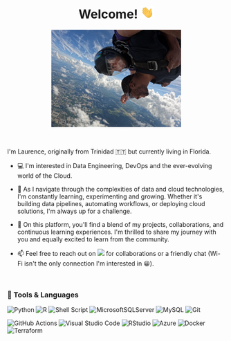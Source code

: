 <h1 align="center"> Welcome! <img src="wave.gif" width="30px"> </h1>

<p align="center">
<img src = "header_image.jpg" width="300">
</p>

<br>

I'm Laurence, originally from Trinidad 🇹🇹 but currently living in Florida. 

- 💻 I'm interested in Data Engineering, DevOps and the ever-evolving world of the Cloud.

- 🚀 As I navigate through the complexities of data and cloud technologies, I'm constantly learning, experimenting and growing. Whether it's building data pipelines, automating workflows, or deploying cloud solutions, I'm always up for a challenge.

- 🌟 On this platform, you'll find a blend of my projects, collaborations, and continuous learning experiences. I'm thrilled to share my journey with you and equally excited to learn from the community.

- 📫 Feel free to reach out on [![](https://img.shields.io/badge/linkedin-%230077B5.svg?style=flat&logo=linkedin&logoColor=white)](https://www.linkedin.com/in/laurencejwoodley) for collaborations or a friendly chat (Wi-Fi isn't the only connection I'm interested in 😀).

<br>

### 🔧 Tools & Languages

![Python](https://img.shields.io/badge/python-3670A0?style=for-the-badge&logo=python&logoColor=ffdd54)
![R](https://img.shields.io/badge/r-%23276DC3.svg?style=for-the-badge&logo=r&logoColor=white)
![Shell Script](https://img.shields.io/badge/shell_script-%23121011.svg?style=for-the-badge&logo=gnu-bash&logoColor=white)
![MicrosoftSQLServer](https://img.shields.io/badge/Microsoft%20SQL%20Server-CC2927?style=for-the-badge&logo=microsoft%20sql%20server&logoColor=white)
![MySQL](https://img.shields.io/badge/mysql-%2300f.svg?style=for-the-badge&logo=mysql&logoColor=white)
![Git](https://img.shields.io/badge/git-%23F05033.svg?style=for-the-badge&logo=git&logoColor=white)

![GitHub Actions](https://img.shields.io/badge/github%20actions-%232671E5.svg?style=for-the-badge&logo=githubactions&logoColor=white)
![Visual Studio Code](https://img.shields.io/badge/Visual%20Studio%20Code-0078d7.svg?style=for-the-badge&logo=visual-studio-code&logoColor=white)
![RStudio](https://img.shields.io/badge/RStudio-4285F4?style=for-the-badge&logo=rstudio&logoColor=white)
![Azure](https://img.shields.io/badge/azure-%230072C6.svg?style=for-the-badge&logo=microsoftazure&logoColor=white)
![Docker](https://img.shields.io/badge/docker-%230db7ed.svg?style=for-the-badge&logo=docker&logoColor=white)
![Terraform](https://img.shields.io/badge/terraform-%235835CC.svg?style=for-the-badge&logo=terraform&logoColor=white)
